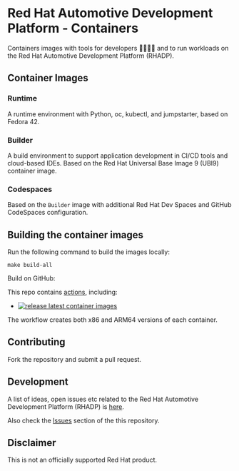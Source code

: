 # Red Hat Automotive Development Platform - Containers

Containers images with tools for developers 👨‍💻👩‍💻 and to run workloads on the Red Hat Automotive Development Platform (RHADP). 

## Container Images

### Runtime
A runtime environment with Python, oc, kubectl, and jumpstarter, based on Fedora 42.

### Builder
A build environment to support application development in CI/CD tools and cloud-based IDEs. 
Based on the Red Hat Universal Base Image 9 (UBI9) container image.

### Codespaces
Based on the `Builder` image with additional Red Hat Dev Spaces and GitHub CodeSpaces configuration.

## Building the container images

Run the following command to build the images locally:

```shell
make build-all
```

Build on GitHub:

This repo contains [actions](https://github.com/rhadp/rhadp-containers/actions), including:
* [![release latest container images](https://github.com/rhadp/rhadp-containers/actions/workflows/build-all.yaml/badge.svg)](https://github.com/rhadp/rhadp-containers/actions/workflows/build-all.yaml)

The workflow creates both x86 and ARM64 versions of each container.

## Contributing

Fork the repository and submit a pull request.

## Development

A list of ideas, open issues etc related to the Red Hat Automotive Development Platform (RHADP) is [here](https://github.com/orgs/rhadp/projects/1).  

Also check the [Issues](https://github.com/rhadp/rhadp-containers/issues) section of the this repository.

## Disclaimer

This is not an officially supported Red Hat product.